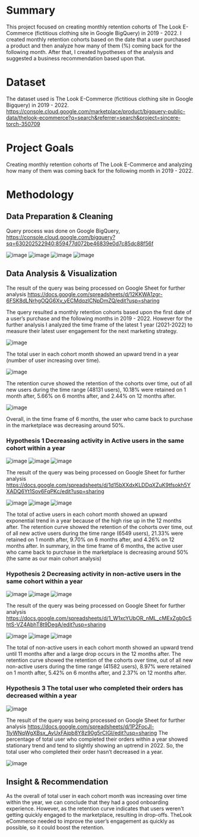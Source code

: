 # Summary
This project focused on creating monthly retention cohorts of The Look E-Commerce (fictitious clothing site in Google BigQuery) in 2019 - 2022. I created monthly retention cohorts based on the date that a user purchased a product and then analyze how many of them (%) coming back for the following month. After that, I created hypotheses of the analysis and suggested a business recommendation based upon that.
# Dataset
The dataset used is The Look E-Commerce (fictitious clothing site in Google Bigquery) in 2019 - 2022.
https://console.cloud.google.com/marketplace/product/bigquery-public-data/thelook-ecommerce?q=search&referrer=search&project=sincere-torch-350709
# Project Goals
Creating monthly retention cohorts of The Look E-Commerce and analyzing how many of them was coming back for the following month in 2019 - 2022.
# Methodology
## Data Preparation & Cleaning
Query process was done on Google BigQuery,
https://console.cloud.google.com/bigquery?sq=630202522940:859477d072be46839e0d7c85dc88f56f

![image](https://user-images.githubusercontent.com/123222363/216256566-457396d8-1d54-4f37-9912-d60a0dba3ce4.png)
![image](https://user-images.githubusercontent.com/123222363/216256731-55c53ec0-1d77-4367-afe8-793884a23f88.png)
![image](https://user-images.githubusercontent.com/123222363/216256798-eab3a2ae-b752-4931-9721-a78228421627.png)
![image](https://user-images.githubusercontent.com/123222363/216256878-539adb76-2f27-4531-9a82-b2480c42e4ab.png)

## Data Analysis & Visualization
The result of the query was being processed on Google Sheet for further analysis https://docs.google.com/spreadsheets/d/12KKWA1zgr-6FSK8dLNrhgOQG6Xv_yECMdqzlCNpDmZQ/edit?usp=sharing

The query resulted a monthly retention cohorts based upon the first date of a user’s purchase and the following months in 2019 - 2022. However for the further analysis I analyzed the time frame of the latest 1 year (2021-2022) to measure their latest user engagement for the next marketing strategy.

![image](https://user-images.githubusercontent.com/123222363/216259045-7bb00db2-4352-4008-95f0-e895c26c9038.png)

The total user in each cohort month showed an upward trend in a year (number of user increasing over time).

![image](https://user-images.githubusercontent.com/123222363/216259245-ac89c716-43b2-4caf-9d3a-705c6cd16937.png)

The retention curve showed the retention of the cohorts over time, out of all new users during the time range (48131 users), 10.18% were retained on 1 month after, 5.66% on 6 months after, and 2.44% on 12 months after.

![image](https://user-images.githubusercontent.com/123222363/216259360-68d2fea0-c54f-4c4d-84c1-a654a3a2d271.png)

Overall, in the time frame of 6 months, the user who came back to purchase in the marketplace was decreasing around 50%.

### Hypothesis 1 Decreasing activity in Active users in the same cohort within a year

![image](https://user-images.githubusercontent.com/123222363/216260141-8abb18ca-4108-4112-abb5-3ae423f47cd4.png)
![image](https://user-images.githubusercontent.com/123222363/216260178-53dcd688-4261-4a6d-99da-68d6fea5e96a.png)
![image](https://user-images.githubusercontent.com/123222363/216260225-a5edf285-d4f2-4e77-af04-d553fe4cf894.png)

The result of the query was being processed on Google Sheet for further analysis https://docs.google.com/spreadsheets/d/1d15bXXdxKLDDqXZuK9tfsokh5YXADQ6Yt1Sov6FqPKc/edit?usp=sharing

![image](https://user-images.githubusercontent.com/123222363/216260630-74924df5-6bb1-43f6-90da-59b4f8cf5917.png)
![image](https://user-images.githubusercontent.com/123222363/216260741-d0f8a832-21c2-47cf-a27b-208bb629f0af.png)
![image](https://user-images.githubusercontent.com/123222363/216260783-f913cb96-e1eb-40de-8985-e747c0046882.png)

The total of active users in each cohort month showed an upward exponential trend in a year because of the high rise up in the 12 months after.
The retention curve showed the retention of the cohorts over time, out of all new active users during the time range (6549 users), 21.33% were retained on 1 month after, 9.70% on 6 months after, and 4.26% on 12 months after.
In summary, in the time frame of 6 months, the active user who came back to purchase in the marketplace is decreasing around 50% (the same as our main cohort analysis)

### Hypothesis 2 Decreasing activity in non-active users in the same cohort within a year

![image](https://user-images.githubusercontent.com/123222363/216261187-769039a1-5761-471c-ab38-569ff972a068.png)
![image](https://user-images.githubusercontent.com/123222363/216261254-fbeb7029-e1ce-4d8f-acb1-71bbbb52ba47.png)
![image](https://user-images.githubusercontent.com/123222363/216261297-8a749786-f222-48d9-b776-79b7bfe13b18.png)

The result of the query was being processed on Google Sheet for further analysis https://docs.google.com/spreadsheets/d/1_W1xcYUbOR_nML_cMExZgb0c5htS-VZ4AbhT8t9DegA/edit?usp=sharing

![image](https://user-images.githubusercontent.com/123222363/216261522-1545b717-2f96-4fa9-9879-47c9796295d1.png)
![image](https://user-images.githubusercontent.com/123222363/216261748-e6cf1c16-8c75-4036-ba9c-caab7f6cef0d.png)
![image](https://user-images.githubusercontent.com/123222363/216261795-4eb685cc-1fe1-42ee-9077-2bdb2459cceb.png)

The total of non-active users in each cohort month showed an upward trend until 11 months after and a large drop occurs in the 12 months after. The retention curve showed the retention of the cohorts over time, out of all new non-active users during the time range (41582 users), 8.97% were retained on 1 month after, 5.42% on 6 months after, and 2.37% on 12 months after.

### Hypothesis 3 The total user who completed their orders has decreased within a year

![image](https://user-images.githubusercontent.com/123222363/216262433-8fe178ec-7c4d-4b4f-a0c9-9a46ad6c3a97.png)

The result of the query was being processed on Google Sheet for further analysis https://docs.google.com/spreadsheets/d/1P2FocJl-1IyWNqWgXBsx_AyUxFAjpb8Y8z90g5rCIGI/edit?usp=sharing
The percentage of total user who completed their orders within a year showed stationary trend and tend to slightly showing an uptrend in 2022.
So, the total user who completed their order hasn’t decreased in a year.

![image](https://user-images.githubusercontent.com/123222363/216262605-5f69860a-e1fa-42ed-a86c-b1668ad6a9ff.png)

## Insight & Recommendation
As the overall of total user in each cohort month was increasing over time within the year, we can conclude that they had a good onboarding experience. However, as the retention curve indicates that users weren't getting quickly engaged to the marketplace, resulting in drop-offs.
TheLook eCommerce needed to improve the user’s engagement as quickly as possible, so it could boost the retention.
